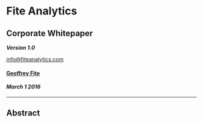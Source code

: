 # Fite Analytics

## Corporate Whitepaper

***Version 1.0***

[info@fiteanalytics.com](mailto:info@fiteanalytics.com)

#### [Geoffrey Fite](mailto:geoff@fiteanalytics.com)

#### *March 1 2016*

---

## Abstract


